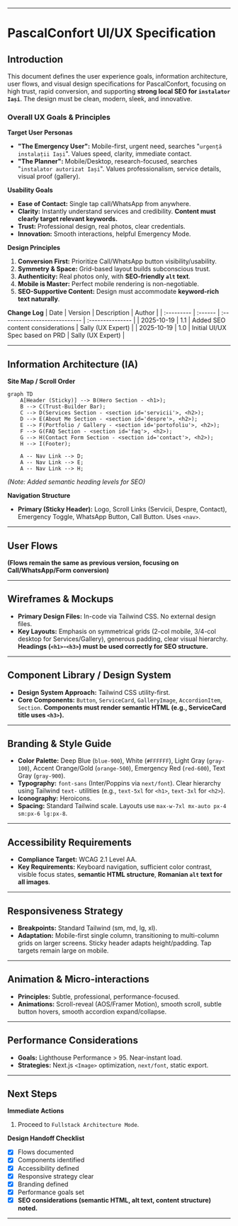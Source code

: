 
-----

# PascalConfort UI/UX Specification

## Introduction

This document defines the user experience goals, information architecture, user flows, and visual design specifications for PascalConfort, focusing on high trust, rapid conversion, and supporting **strong local SEO for `instalator Iași`**. The design must be clean, modern, sleek, and innovative.

### Overall UX Goals & Principles

**Target User Personas**

  * **"The Emergency User":** Mobile-first, urgent need, searches "`urgență instalații Iași`". Values speed, clarity, immediate contact.
  * **"The Planner":** Mobile/Desktop, research-focused, searches "`instalator autorizat Iași`". Values professionalism, service details, visual proof (gallery).

**Usability Goals**

  * **Ease of Contact:** Single tap call/WhatsApp from anywhere.
  * **Clarity:** Instantly understand services and credibility. **Content must clearly target relevant keywords.**
  * **Trust:** Professional design, real photos, clear credentials.
  * **Innovation:** Smooth interactions, helpful Emergency Mode.

**Design Principles**

1.  **Conversion First:** Prioritize Call/WhatsApp button visibility/usability.
2.  **Symmetry & Space:** Grid-based layout builds subconscious trust.
3.  **Authenticity:** Real photos only, with **SEO-friendly `alt` text**.
4.  **Mobile is Master:** Perfect mobile rendering is non-negotiable.
5.  **SEO-Supportive Content:** Design must accommodate **keyword-rich text naturally**.

**Change Log**
| Date       | Version | Description                   | Author           |
| :--------- | :------ | :---------------------------- | :--------------- |
| 2025-10-19 | 1.1     | Added SEO content considerations | Sally (UX Expert) |
| 2025-10-19 | 1.0     | Initial UI/UX Spec based on PRD | Sally (UX Expert) |

-----

## Information Architecture (IA)

**Site Map / Scroll Order**

```mermaid
graph TD
    A[Header (Sticky)] --> B(Hero Section - <h1>);
    B --> C(Trust-Builder Bar);
    C --> D(Services Section - <section id='servicii'>, <h2>);
    D --> E(About Me Section - <section id='despre'>, <h2>);
    E --> F(Portfolio / Gallery - <section id='portofoliu'>, <h2>);
    F --> G(FAQ Section - <section id='faq'>, <h2>);
    G --> H(Contact Form Section - <section id='contact'>, <h2>);
    H --> I(Footer);

    A -- Nav Link --> D;
    A -- Nav Link --> E;
    A -- Nav Link --> H;
```

*(Note: Added semantic heading levels for SEO)*

**Navigation Structure**

  * **Primary (Sticky Header):** Logo, Scroll Links (Servicii, Despre, Contact), Emergency Toggle, WhatsApp Button, Call Button. Uses `<nav>`.

-----

## User Flows

**(Flows remain the same as previous version, focusing on Call/WhatsApp/Form conversion)**

-----

## Wireframes & Mockups

  * **Primary Design Files:** In-code via Tailwind CSS. No external design files.
  * **Key Layouts:** Emphasis on symmetrical grids (2-col mobile, 3/4-col desktop for Services/Gallery), generous padding, clear visual hierarchy. **Headings (`<h1>`-`<h3>`) must be used correctly for SEO structure.**

-----

## Component Library / Design System

  * **Design System Approach:** Tailwind CSS utility-first.
  * **Core Components:** `Button`, `ServiceCard`, `GalleryImage`, `AccordionItem`, `Section`. **Components must render semantic HTML (e.g., ServiceCard title uses `<h3>`).**

-----

## Branding & Style Guide

  * **Color Palette:** Deep Blue (`blue-900`), White (`#FFFFFF`), Light Gray (`gray-100`), Accent Orange/Gold (`orange-500`), Emergency Red (`red-600`), Text Gray (`gray-900`).
  * **Typography:** `font-sans` (Inter/Poppins via `next/font`). Clear hierarchy using Tailwind `text-` utilities (e.g., `text-5xl` for `<h1>`, `text-3xl` for `<h2>`).
  * **Iconography:** Heroicons.
  * **Spacing:** Standard Tailwind scale. Layouts use `max-w-7xl mx-auto px-4 sm:px-6 lg:px-8`.

-----

## Accessibility Requirements

  * **Compliance Target:** WCAG 2.1 Level AA.
  * **Key Requirements:** Keyboard navigation, sufficient color contrast, visible focus states, **semantic HTML structure**, **Romanian `alt` text for all images**.

-----

## Responsiveness Strategy

  * **Breakpoints:** Standard Tailwind (sm, md, lg, xl).
  * **Adaptation:** Mobile-first single column, transitioning to multi-column grids on larger screens. Sticky header adapts height/padding. Tap targets remain large on mobile.

-----

## Animation & Micro-interactions

  * **Principles:** Subtle, professional, performance-focused.
  * **Animations:** Scroll-reveal (AOS/Framer Motion), smooth scroll, subtle button hovers, smooth accordion expand/collapse.

-----

## Performance Considerations

  * **Goals:** Lighthouse Performance \> 95. Near-instant load.
  * **Strategies:** Next.js `<Image>` optimization, `next/font`, static export.

-----

## Next Steps

**Immediate Actions**

1.  Proceed to `Fullstack Architecture Mode`.

**Design Handoff Checklist**

  * [x] Flows documented
  * [x] Components identified
  * [x] Accessibility defined
  * [x] Responsive strategy clear
  * [x] Branding defined
  * [x] Performance goals set
  * [x] **SEO considerations (semantic HTML, alt text, content structure) noted.**

-----

